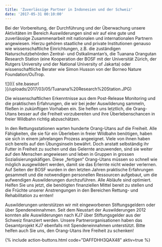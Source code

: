 ```yaml
---
title: 'Zuverlässige Partner in Indonesien und der Schweiz'
date: '2017-05-31 00:10:00'
---
```

Bei der Vorbereitung, der Durchführung und der Überwachung unsere Aktivitäten im Bereich Auswilderungen sind wir auf eine gute und zuverlässige Zusammenarbeit mit nationalen und internationalen Partnern angewiesen. Hierzu gehören staatliche und private Institutionen genauso wie wissenschaftliche Einrichtungen, z.B. die zuständigen Naturschutzbehörden Zentral- und Ostkalimantan’s, die Tuanana Orangutan Research Station (eine Kooperation der BOSF mit der Universität Zürich, der Rutgers University und der National University of Jakarta) oder wissenschaftliche Berater wie Simon Husson von der Borneo Nature Foundation/OuTrop.

![]({{ site.baseurl }}/uploads/2017/03/05/Tuanana%20Research%20Station.JPG)

Die wissenschaftlichen Erkenntnisse aus dem Post-Release Monitoring und die praktischen Erfahrungen, die wir bei jeder Auswilderung sammeln, fließen in zukünftigen Vorhaben ein. Sie helfen uns letztlich, die Orang-Utans besser auf die Freiheit vorzubereiten und ihre Überlebenschancen in freier Wildbahn richtig abzuschätzen.  

In den Rettungsstationen warten hunderte Orang-Utans auf die Freiheit. Alle Fähigkeiten, die sie für ein Überleben in freier Wildbahn benötigen, haben sie sich in einem jahrelangen Prozess angeeignet. Viele von ihnen haben sich bereits auf den Übungsinseln bewährt. Doch anstatt selbständig ihr Futter in Freiheit zu suchen und das Gelernte anzuwenden, sind sie weiter auf den Menschen angewiesen und leben in Gruppen in grossen Sozialisierungskäfigen. Diese „fertigen“ Orang-Utans müssen so schnell wie möglich ausgewildert werden, damit sie das Erlernte nicht wieder verlernen. Auf Seiten der BOSF wurden in den letzten Jahren praktische Erfahrungen gesammelt und die notwendigen personellen Ressourcen aufgebaut, um die aufwendigen Auswilderungen durchzuführen. Alle Abläufe sind optimiert. Helfen Sie uns jetzt, die benötigten finanziellen Mittel bereit zu stellen und die Früchte unserer Anstrengungen in den Bereichen Rettung- und Rehabilitation zu ernten!  

Auswilderungen unterstützen wir mit eingeworbenen Stiftungsgeldern oder über Spendeneinnahmen. Seit dem Neustart der Auswilderungen 2012 konnten alle Auswilderungen nach KJ7 über Stiftungsgelder aus der Schweiz finanziert werden. Unsere Partnerorganisationen haben das Gesamtprojekt KJ7 ebenfalls mit Spendeneinnahmen unterstützt. Bitte helfen auch Sie uns, den Orang-Utans ihre Freiheit zu schenken!

{% include action-buttons.html code="DAFFDHH3QAX48" aktiv=true %}